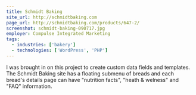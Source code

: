 ```yaml
---
title: Schmidt Baking
site_url: http://schmidtbaking.com
page_url: http://schmidtbaking.com/products/647-2/
screenshot: schmidt-baking-090717.jpg
employer: Compulse Integrated Marketing
tags:
  - industries: ['bakery']
  - technologies: ['WordPress', 'PHP']
---
```


I was brought in on this project to create custom data fields and templates. The Schmidt Baking site has a floating submenu of breads and each bread's details page can have "nutrition facts", "heath & welness" and "FAQ" information.
